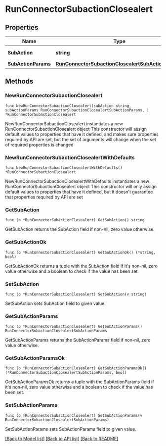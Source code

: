 # RunConnectorSubactionClosealert

## Properties

Name | Type | Description | Notes
------------ | ------------- | ------------- | -------------
**SubAction** | **string** | The action to test. | 
**SubActionParams** | [**RunConnectorSubactionClosealertSubActionParams**](RunConnectorSubactionClosealertSubActionParams.md) |  | 

## Methods

### NewRunConnectorSubactionClosealert

`func NewRunConnectorSubactionClosealert(subAction string, subActionParams RunConnectorSubactionClosealertSubActionParams, ) *RunConnectorSubactionClosealert`

NewRunConnectorSubactionClosealert instantiates a new RunConnectorSubactionClosealert object
This constructor will assign default values to properties that have it defined,
and makes sure properties required by API are set, but the set of arguments
will change when the set of required properties is changed

### NewRunConnectorSubactionClosealertWithDefaults

`func NewRunConnectorSubactionClosealertWithDefaults() *RunConnectorSubactionClosealert`

NewRunConnectorSubactionClosealertWithDefaults instantiates a new RunConnectorSubactionClosealert object
This constructor will only assign default values to properties that have it defined,
but it doesn't guarantee that properties required by API are set

### GetSubAction

`func (o *RunConnectorSubactionClosealert) GetSubAction() string`

GetSubAction returns the SubAction field if non-nil, zero value otherwise.

### GetSubActionOk

`func (o *RunConnectorSubactionClosealert) GetSubActionOk() (*string, bool)`

GetSubActionOk returns a tuple with the SubAction field if it's non-nil, zero value otherwise
and a boolean to check if the value has been set.

### SetSubAction

`func (o *RunConnectorSubactionClosealert) SetSubAction(v string)`

SetSubAction sets SubAction field to given value.


### GetSubActionParams

`func (o *RunConnectorSubactionClosealert) GetSubActionParams() RunConnectorSubactionClosealertSubActionParams`

GetSubActionParams returns the SubActionParams field if non-nil, zero value otherwise.

### GetSubActionParamsOk

`func (o *RunConnectorSubactionClosealert) GetSubActionParamsOk() (*RunConnectorSubactionClosealertSubActionParams, bool)`

GetSubActionParamsOk returns a tuple with the SubActionParams field if it's non-nil, zero value otherwise
and a boolean to check if the value has been set.

### SetSubActionParams

`func (o *RunConnectorSubactionClosealert) SetSubActionParams(v RunConnectorSubactionClosealertSubActionParams)`

SetSubActionParams sets SubActionParams field to given value.



[[Back to Model list]](../README.md#documentation-for-models) [[Back to API list]](../README.md#documentation-for-api-endpoints) [[Back to README]](../README.md)


